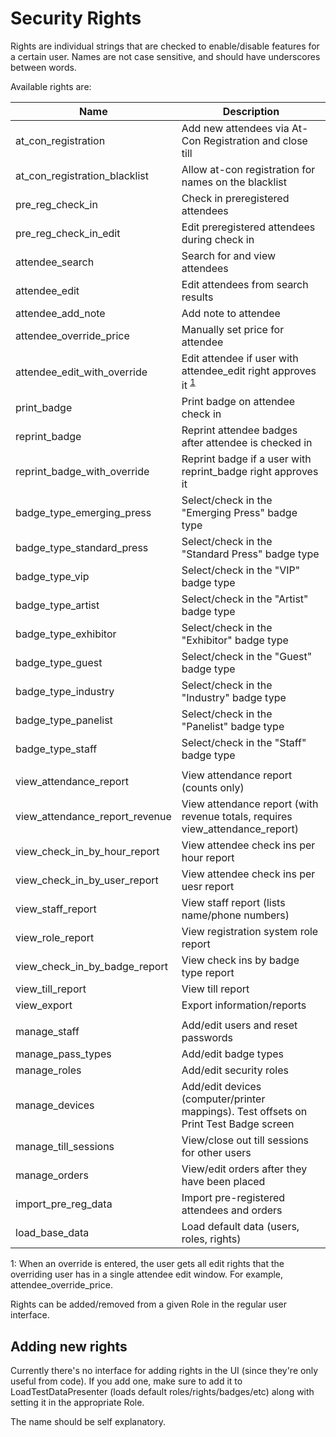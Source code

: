 Security Rights
===============

Rights are individual strings that are checked to enable/disable features for a certain user. Names are not case 
sensitive, and should have underscores between words.

Available rights are:

| Name                          | Description                                                     |
|-------------------------------|-----------------------------------------------------------------|
| at_con_registration           | Add new attendees via At-Con Registration and close till        |
| at_con_registration_blacklist | Allow at-con registration for names on the blacklist            |
| pre_reg_check_in              | Check in preregistered attendees                                |
| pre_reg_check_in_edit         | Edit preregistered attendees during check in                    |
| attendee_search               | Search for and view attendees                                   |
| attendee_edit                 | Edit attendees from search results                              |
| attendee_add_note             | Add note to attendee                                            |
| attendee_override_price       | Manually set price for attendee                                 |
| attendee_edit_with_override   | Edit attendee if user with attendee_edit right approves it <sup>[1](#footnote1)</sup>|
| print_badge                   | Print badge on attendee check in                                |
| reprint_badge                 | Reprint attendee badges after attendee is checked in            |
| reprint_badge_with_override   | Reprint badge if a user with reprint_badge right approves it    |
| badge_type_emerging_press     | Select/check in the \"Emerging Press\" badge type               |
| badge_type_standard_press     | Select/check in the \"Standard Press\" badge type               |
| badge_type_vip                | Select/check in the \"VIP\" badge type                          |
| badge_type_artist             | Select/check in the \"Artist\" badge type                       |
| badge_type_exhibitor          | Select/check in the \"Exhibitor\" badge type                    |
| badge_type_guest              | Select/check in the \"Guest\" badge type                        |
| badge_type_industry           | Select/check in the \"Industry\" badge type                     |
| badge_type_panelist           | Select/check in the \"Panelist\" badge type                     |
| badge_type_staff              | Select/check in the \"Staff\" badge type
|                               |                                                                 |
| view_attendance_report        | View attendance report (counts only)                            |
| view_attendance_report_revenue| View attendance report (with revenue totals, requires view_attendance_report)  |
| view_check_in_by_hour_report  | View attendee check ins per hour report                         |
| view_check_in_by_user_report  | View attendee check ins per uesr report                         |
| view_staff_report             | View staff report (lists name/phone numbers)                    |
| view_role_report              | View registration system role report                            |
| view_check_in_by_badge_report | View check ins by badge type report                             |
| view_till_report              | View till report                                                |
| view_export                   | Export information/reports                                      |
|                               |                                                                 |
| manage_staff                  | Add/edit users and reset passwords                              |
| manage_pass_types             | Add/edit badge types                                            |
| manage_roles                  | Add/edit security roles                                         |
| manage_devices                | Add/edit devices (computer/printer mappings). Test offsets on Print Test Badge screen |                                         
| manage_till_sessions          | View/close out till sessions for other users                    |
| manage_orders                 | View/edit orders after they have been placed                    |                                                |
| import_pre_reg_data           | Import pre-registered attendees and orders                      |
| load_base_data                | Load default data (users, roles, rights)                        |


<a name="footnote1">1</a>: When an override is entered, the user gets all edit rights that the overriding user has in
a single attendee edit window. For example, attendee_override_price.

Rights can be added/removed from a given Role in the regular user interface.


Adding new rights
-----------------
Currently there's no interface for adding rights in the UI (since they're only useful from code).
If you add one, make sure to add it to LoadTestDataPresenter (loads default roles/rights/badges/etc) along
with setting it in the appropriate Role. 

The name should be self explanatory.
